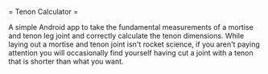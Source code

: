 = Tenon Calculator =

A simple Android app to take the fundamental measurements of a mortise
and tenon leg joint and correctly calculate the tenon dimensions.  While
laying out a mortise and tenon joint isn't rocket science, if you aren't
paying attention you will occasionally find yourself having cut a joint
with a tenon that is shorter than what you want.
